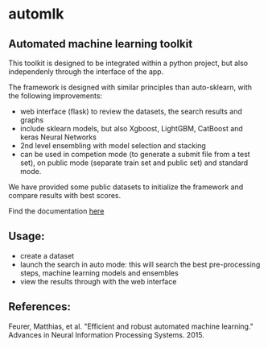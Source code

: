 # automlk
Automated machine learning toolkit
----------------------------------

This toolkit is designed to be integrated within a python project, but also independenly through the interface of the app.

The framework is designed with similar principles than auto-sklearn, with the following improvements:
- web interface (flask) to review the datasets, the search results and graphs
- include sklearn models, but also Xgboost, LightGBM, CatBoost and keras Neural Networks
- 2nd level ensembling with model selection and stacking
- can be used in competion mode (to generate a submit file from a test set), on public mode (separate train set and public set) and standard mode.

We have provided some public datasets to initialize the framework and compare results with best scores.

Find the documentation [here](http://automlk.readthedocs.io/en/latest/)

Usage:
-----
- create a dataset
- launch the search in auto mode: this will search the best pre-processing steps, machine learning models and ensembles
- view the results through with the web interface


References:
----------
Feurer, Matthias, et al. "Efficient and robust automated machine learning." Advances in Neural Information Processing Systems. 2015.
